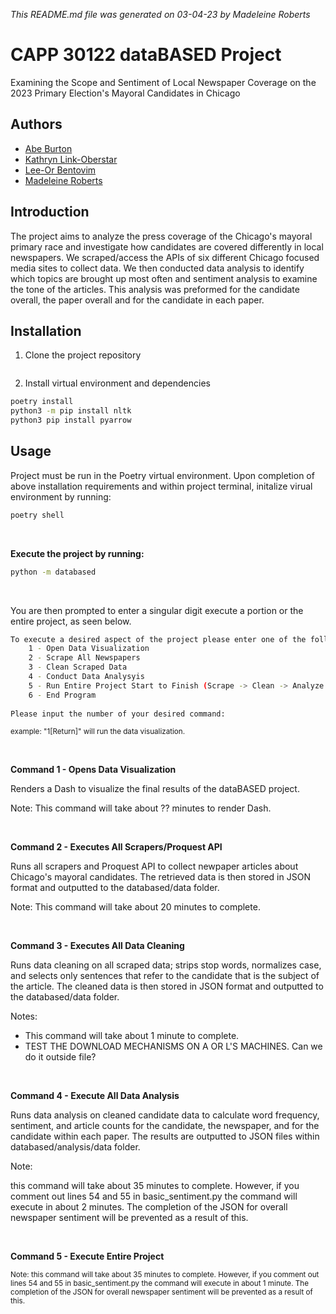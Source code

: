 *This README.md file was generated on 03-04-23 by Madeleine Roberts*
# CAPP 30122 dataBASED Project
Examining the Scope and Sentiment of Local Newspaper Coverage on the 2023 Primary Election's Mayoral Candidates in Chicago

## Authors
- [Abe Burton](https://github.com/abejburton)
- [Kathryn Link-Oberstar](https://github.com/klinkoberstar)
- [Lee-Or Bentovim](https://github.com/bentoviml)
- [Madeleine Roberts](https://github.com/MadeleineKRoberts) 

## Introduction
The project aims to analyze the press coverage of the Chicago's mayoral primary race and investigate how candidates are covered differently in local newspapers. We scraped/access the APIs of six different Chicago focused media sites to collect data. We then conducted data analysis to identify which topics are brought up most often and sentiment analysis to examine the tone of the articles. This analysis was preformed for the candidate overall, the paper overall and for the candidate in each paper.


## Installation

1. Clone the project repository
```bash
```

2. Install virtual environment and dependencies
```bash
poetry install
python3 -m pip install nltk
python3 pip install pyarrow
```

## Usage
Project must be run in the Poetry virtual environment. 
Upon completion of above installation requirements and within project terminal, initalize virual environment by running:
```bash
poetry shell
```
<br />


**Execute the project by running:**
```bash
python -m databased
```
<br />

You are then prompted to enter a singular digit execute a portion or the entire project, as seen below. 

```bash
To execute a desired aspect of the project please enter one of the following commands:
    1 - Open Data Visualization
    2 - Scrape All Newspapers
    3 - Clean Scraped Data
    4 - Conduct Data Analysyis
    5 - Run Entire Project Start to Finish (Scrape -> Clean -> Analyze -> Visualize)
    6 - End Program
    
Please input the number of your desired command:
```
<sub>example: "1[Return]" will run the data visualization.</sub>

<br />

**Command 1 - Opens Data Visualization**

Renders a Dash to visualize the final results of the dataBASED project.

Note: This command will take about ?? minutes to render Dash.

<br />

**Command 2 - Executes All Scrapers/Proquest API**

Runs all scrapers and Proquest API to collect newpaper articles about Chicago's mayoral candidates. The retrieved data is then stored in JSON format and outputted to the databased/data folder.

Note: This command will take about 20 minutes to complete.

<br />

**Command 3 - Executes All Data Cleaning**

Runs data cleaning on all scraped data; strips stop words, normalizes case, and selects only sentences that refer to the candidate that is the subject of the article. The cleaned data is then stored in JSON format and outputted to the databased/data folder.

Notes:
 -  This command will take about 1 minute to complete.
 - TEST THE DOWNLOAD MECHANISMS ON A OR L'S MACHINES. Can we do it outside file?

<br />


**Command 4 - Execute All Data Analysis**

Runs data analysis on cleaned candidate data to calculate word frequency, sentiment, and article counts for the candidate, the newspaper, and for the candidate within each paper. The results are outputted to JSON files within databased/analysis/data folder.

Note: 

this command will take about 35 minutes to complete. However, if you comment out lines 54 and 55 in basic_sentiment.py the command will execute in about 2 minutes. The completion of the JSON for overall newspaper sentiment will be prevented as a result of this.

<br />


**Command 5 - Execute Entire Project**

<sub>Note: this command will take about 35 minutes to complete. However, if you comment out lines 54 and 55 in basic_sentiment.py the command will execute in about 1 minute. The completion of the JSON for overall newspaper sentiment will be prevented as a result of this.</sub>
<br />

